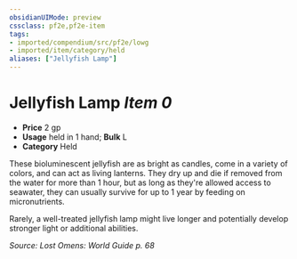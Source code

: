 ```yaml
---
obsidianUIMode: preview
cssclass: pf2e,pf2e-item
tags:
- imported/compendium/src/pf2e/lowg
- imported/item/category/held
aliases: ["Jellyfish Lamp"]
---
```

# Jellyfish Lamp *Item 0*  

- **Price** 2 gp
- **Usage** held in 1 hand; **Bulk** L
- **Category** Held

These bioluminescent jellyfish are as bright as candles, come in a variety of colors, and can act as living lanterns. They dry up and die if removed from the water for more than 1 hour, but as long as they're allowed access to seawater, they can usually survive for up to 1 year by feeding on micronutrients.

Rarely, a well-treated jellyfish lamp might live longer and potentially develop stronger light or additional abilities.

*Source: Lost Omens: World Guide p. 68*